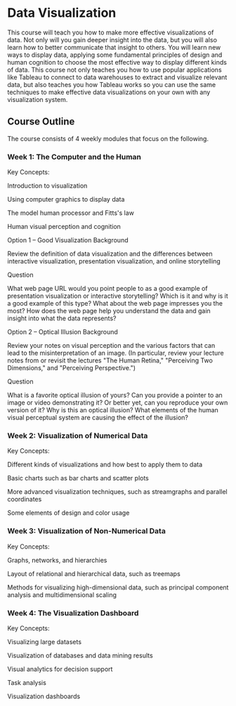 # Data Visualization

This course will teach you how to make more effective visualizations of data. Not only will you gain deeper insight into the data, but you will also learn how to better communicate that insight to others. You will learn new ways to display data, applying some fundamental principles of design and human cognition to choose the most effective way to display different kinds of data. This course not only teaches you how to use popular applications like Tableau to connect to data warehouses to extract and visualize relevant data, but also teaches you how Tableau works so you can use the same techniques to make effective data visualizations on your own with any visualization system.

## Course Outline

The course consists of 4 weekly modules that focus on the following.

### Week 1: The Computer and the Human

Key Concepts:

Introduction to visualization

Using computer graphics to display data

The model human processor and Fitts's law

Human visual perception and cognition

Option 1 – Good Visualization
Background

Review the definition of data visualization and the differences between interactive visualization, presentation visualization, and online storytelling

Question

What web page URL would you point people to as a good example of presentation visualization or interactive storytelling? Which is it and why is it a good example of this type? What about the web page impresses you the most? How does the web page help you understand the data and gain insight into what the data represents?

Option 2 – Optical Illusion
Background

Review your notes on visual perception and the various factors that can lead to the misinterpretation of an image. (In particular, review your lecture notes from or revisit the lectures "The Human Retina," "Perceiving Two Dimensions," and "Perceiving Perspective.")

Question

What is a favorite optical illusion of yours? Can you provide a pointer to an image or video demonstrating it? Or better yet, can you reproduce your own version of it? Why is this an optical illusion? What elements of the human visual perceptual system are causing the effect of the illusion?





### Week 2: Visualization of Numerical Data

Key Concepts:

Different kinds of visualizations and how best to apply them to data

Basic charts such as bar charts and scatter plots

More advanced visualization techniques, such as streamgraphs and parallel coordinates

Some elements of design and color usage

### Week 3: Visualization of Non-Numerical Data

Key Concepts:

Graphs, networks, and hierarchies

Layout of relational and hierarchical data, such as treemaps

Methods for visualizing high-dimensional data, such as principal component analysis and multidimensional scaling

### Week 4: The Visualization Dashboard

Key Concepts:

Visualizing large datasets

Visualization of databases and data mining results

Visual analytics for decision support

Task analysis

Visualization dashboards
